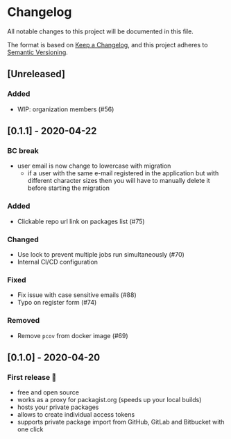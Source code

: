 # Changelog

All notable changes to this project will be documented in this file.

The format is based on [Keep a Changelog](https://keepachangelog.com/en/1.0.0/),
and this project adheres to [Semantic Versioning](https://semver.org/spec/v2.0.0.html).

## [Unreleased]
### Added
- WIP: organization members (#56)

## [0.1.1] - 2020-04-22
### BC break
- user email is now change to lowercase with migration 
    - if a user with the same e-mail registered in the application but with different character sizes then you will have to manually delete it before starting the migration

### Added
- Clickable repo url link on packages list (#75) 

### Changed  
- Use lock to prevent multiple jobs run simultaneously (#70)
- Internal CI/CD configuration

### Fixed 
- Fix issue with case sensitive emails (#88)
- Typo on register form (#74)

### Removed
- Remove `pcov` from docker image  (#69)


## [0.1.0] - 2020-04-20
### First release :tada:
- free and open source
- works as a proxy for packagist.org (speeds up your local builds)
- hosts your private packages
- allows to create individual access tokens
- supports private package import from GitHub, GitLab and Bitbucket with one click
